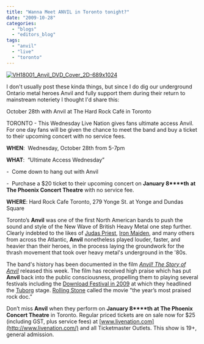 ```yaml
---
title: "Wanna Meet ANVIL in Toronto tonight?"
date: "2009-10-28"
categories: 
  - "blogs"
  - "editors_blog"
tags: 
  - "anvil"
  - "live"
  - "toronto"
---
```


[![VH18001_Anvil_DVD_Cover_2D-689x1024](http://www.hellbound.ca/wp-content/uploads/2009/10/VH18001_Anvil_DVD_Cover_2D-689x1024-201x300.jpg "VH18001_Anvil_DVD_Cover_2D-689x1024")](http://www.hellbound.ca/wp-content/uploads/2009/10/VH18001_Anvil_DVD_Cover_2D-689x1024.jpg)

I don't usually post these kinda things, but since I do dig our underground Ontario metal heroes Anvil and fully support them during their return to mainstream noteriety I thought I'd share this:

October 28th with Anvil at The Hard Rock Café in Toronto

TORONTO - This Wednesday Live Nation gives fans ultimate access Anvil. For one day fans will be given the chance to meet the band and buy a ticket to their upcoming concert with no service fees.

**WHEN**:  Wednesday, October 28th from 5-7pm

**WHAT**:  “Ultimate Access Wednesday”

\-  Come down to hang out with Anvil

\-  Purchase a $20 ticket to their upcoming concert on **January 8****th** **at The Phoenix Concert Theatre** with no service fee.

**WHERE**: Hard Rock Cafe Toronto, 279 Yonge St. at Yonge and Dundas Square

Toronto’s **Anvil** was one of the first North American bands to push the sound and style of the New Wave of British Heavy Metal one step further. Clearly indebted to the likes of [Judas Priest](http://allmusic.com/cg/amg.dll?p=amg&sql=11:kifrxqe5ldse), [Iron Maiden](http://allmusic.com/cg/amg.dll?p=amg&sql=11:3ifyxqe5ldae), and many others from across the Atlantic, **Anvil** nonetheless played louder, faster, and heavier than their heroes, in the process laying the groundwork for the thrash movement that took over heavy metal's underground in the '80s.

The band's history has been documented in the film [_Anvil! The Story of Anvil_](http://en.wikipedia.org/wiki/Anvil%21_The_Story_of_Anvil) released this week. The film has received high praise which has put **Anvil** back into the public consciousness, propelling them to playing several festivals including the [Download Festival in 2009](http://en.wikipedia.org/wiki/Download_Festival) at which they headlined the [Tuborg](http://en.wikipedia.org/wiki/Tuborg) stage. [Rolling Stone](http://en.wikipedia.org/wiki/Rolling_Stone) called the movie "the year’s most praised rock doc.”

Don’t miss **Anvil** when they perform on **January 8****th** **at The Phoenix Concert Theatre** in Toronto. Regular priced tickets are on sale now for $25 (including GST, plus service fees) at [www.livenation.com](http://www.livenation.com/) and all Ticketmaster Outlets. This show is 19+, general admission.
